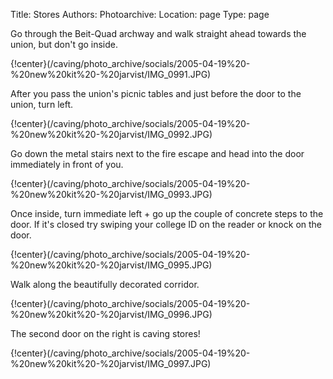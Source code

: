 Title: Stores
Authors:
Photoarchive:
Location: page
Type: page

Go through the Beit-Quad archway and walk straight ahead towards the union, but don't go inside.

{!center}(/caving/photo_archive/socials/2005-04-19%20-%20new%20kit%20-%20jarvist/IMG_0991.JPG)

After you pass the union's picnic tables and just before the door to the union, turn left.

{!center}(/caving/photo_archive/socials/2005-04-19%20-%20new%20kit%20-%20jarvist/IMG_0992.JPG)

Go down the metal stairs next to the fire escape and head into the door immediately in front of you.

{!center}(/caving/photo_archive/socials/2005-04-19%20-%20new%20kit%20-%20jarvist/IMG_0993.JPG)

Once inside, turn immediate left + go up the couple of concrete steps to the door. If it's closed try swiping your college ID on the reader or knock on the door.

{!center}(/caving/photo_archive/socials/2005-04-19%20-%20new%20kit%20-%20jarvist/IMG_0995.JPG)

Walk along the beautifully decorated corridor.

{!center}(/caving/photo_archive/socials/2005-04-19%20-%20new%20kit%20-%20jarvist/IMG_0996.JPG)

The second door on the right is caving stores!

{!center}(/caving/photo_archive/socials/2005-04-19%20-%20new%20kit%20-%20jarvist/IMG_0997.JPG)
